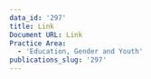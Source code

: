 ```yaml
---
data_id: '297'
title: Link
Document URL: Link
Practice Area:
  - 'Education, Gender and Youth'
publications_slug: '297'
---
```

